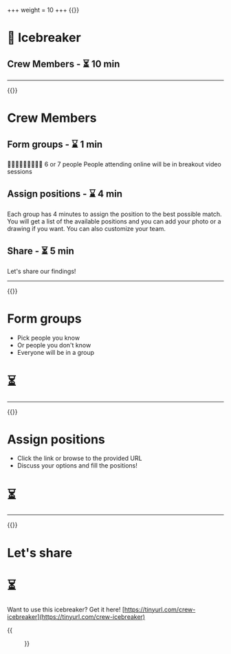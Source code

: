 +++
weight = 10
+++
{{<slide template="icebreaker">}}
# 🧊 Icebreaker

## Crew Members - ⏳️ 10 min

---
{{<slide template="icebreaker">}}

# Crew Members

## Form groups - ⌛️ 1 min 
🧑‍🤝‍🧑🧑‍🤝‍🧑🧑‍🤝‍🧑 6 or 7 people
People attending online will be in breakout video sessions

## Assign positions - ⌛️ 4 min
Each group has 4 minutes to assign the position to the best possible match.
You will get a list of the available positions and you can add your photo or a drawing if you want.
You can also customize your team.

## Share - ⏳️ 5 min 

Let's share our findings!

---
{{<slide template="icebreaker">}}

# Form groups

- Pick people you know
- Or people you don't know
- Everyone will be in a group

#
#
# ⏳️ <countdown time="60" autostart="yes" />
---
{{<slide template="icebreaker">}}

# Assign positions

- Click the link or browse to the provided URL
- Discuss your options and fill the positions!

#
#
# ⏳️ <countdown time="240" autostart="yes" />

---
{{<slide template="icebreaker">}}
# Let's share


# ⏳️ <countdown time="300" autostart="yes" />

Want to use this icebreaker? Get it here! [https://tinyurl.com/crew-icebreaker](https://tinyurl.com/crew-icebreaker)

{{<figure src="miroqr.png" height="200">}}
